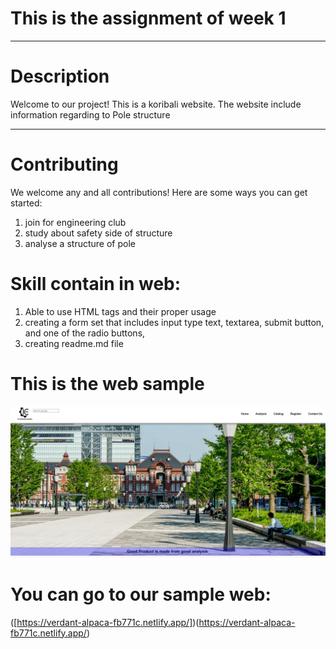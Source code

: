 # This is the assignment of week 1
***
# Description
Welcome to our project! This is a koribali website. The website include information regarding to Pole structure
***

# Contributing
We welcome any and all contributions! Here are some ways you can get started:
1. join for engineering club
2. study about safety side of structure
3. analyse a structure of pole

# Skill contain in web:
1. Able to use HTML tags and their proper usage
2. creating a form set that includes input type text, textarea, submit button, and one of the radio buttons, 
3. creating readme.md file

# This is the web sample
![Web display](./_Assets/web.JPG)

# You can go to our sample web:
([https://verdant-alpaca-fb771c.netlify.app/])(https://verdant-alpaca-fb771c.netlify.app/)